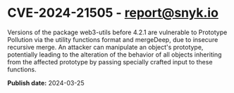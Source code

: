 # CVE-2024-21505 - report@snyk.io

Versions of the package web3-utils before 4.2.1 are vulnerable to Prototype Pollution via the utility functions format and mergeDeep, due to insecure recursive merge.An attacker can manipulate an object's prototype, potentially leading to the alteration of the behavior of all objects inheriting from the affected prototype by passing specially crafted input to these functions.

**Publish date:** 2024-03-25
